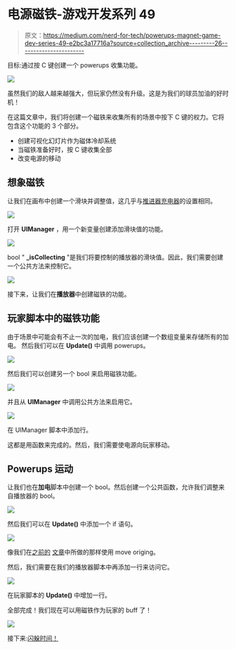 # 电源磁铁-游戏开发系列 49

> 原文：<https://medium.com/nerd-for-tech/powerups-magnet-game-dev-series-49-e2bc3a17716a?source=collection_archive---------26----------------------->

目标:通过按 C 键创建一个 powerups 收集功能。

![](img/807404b252faee7efe3d8bc92df3608c.png)

虽然我们的敌人越来越强大，但玩家仍然没有升级。这是为我们的球员加油的好时机！

在这篇文章中，我们将创建一个磁铁来收集所有的场景中按下 C 键的权力。它将包含这个功能的 3 个部分。

*   创建可视化幻灯片作为磁体冷却系统
*   当磁铁准备好时，按 C 键收集全部
*   改变电源的移动

## 想象磁铁

让我们在画布中创建一个滑块并调整值，这几乎与[推进器充电器](/nerd-for-tech/instant-thruster-recharger-game-dev-series-38-93c5e52ea837)的设置相同。

![](img/9ca261df2c422b4a89a03cadc0dd1092.png)

打开 **UIManager** ，用一个新变量创建添加滑块值的功能。

![](img/dbda0413933f660b8188e39256f4c7fe.png)

bool " **_isCollecting** "是我们将要控制的播放器的滑块值。因此，我们需要创建一个公共方法来控制它。

![](img/e7e4353b67b6056ab9540e92757d5b1d.png)

接下来，让我们在**播放器**中创建磁铁的功能。

## 玩家脚本中的磁铁功能

由于场景中可能会有不止一次的加电，我们应该创建一个数组变量来存储所有的加电。
然后我们可以在 **Update()** 中调用 powerups。

![](img/228d70c5810bbbc3feaef1f9efaaec0b.png)

然后我们可以创建另一个 bool 来启用磁铁功能。

![](img/dea7fedadd4fa4ec18788ddc0fd46ee5.png)

并且从 **UIManager** 中调用公共方法来启用它。

![](img/16d21087a85ce9fedf210adb9c6bfb7d.png)

在 UIManager 脚本中添加行。

这都是用函数来完成的。然后，我们需要使电源向玩家移动。

## Powerups 运动

让我们也在**加电**脚本中创建一个 bool。然后创建一个公共函数，允许我们调整来自播放器的 bool。

![](img/cd7499d959004b6a95490f904532603b.png)

然后我们可以在 **Update()** 中添加一个 if 语句。

![](img/200e8e7fcf7f8ab1e71dd1fd023f8776.png)

像我们在[之前的](https://sj-jason-liu.medium.com/the-fearless-enemies-game-dev-series-47-ef53d84df979) [文章](/nerd-for-tech/what-a-tricky-enemy-game-dev-series-44-502c7e361010)中所做的那样使用 move origing。

然后，我们需要在我们的播放器脚本中再添加一行来访问它。

![](img/7a2522bd273e6769dfa84d25163b5bdb.png)

在玩家脚本的 **Update()** 中增加一行。

全部完成！我们现在可以用磁铁作为玩家的 buff 了！

![](img/7c0e0dbdca3c21beaaaba6b14c195e5a.png)

接下来:[闪躲时间！](https://sj-jason-liu.medium.com/dodging-time-game-dev-series-50-f639910bf98c)